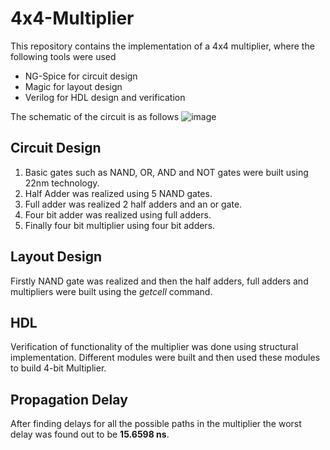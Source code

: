 # 4x4-Multiplier
This repository contains the implementation of a 4x4 multiplier, where the following tools were used
* NG-Spice for circuit design
* Magic for layout design
* Verilog for HDL design and verification

The schematic of the circuit is as follows
![image](https://github.com/JeyKeyWrma/4x4-Multiplier/assets/99319804/c1dbc0a8-2a8d-4761-866b-60e39d80c493)

## Circuit Design

1. Basic gates such as NAND, OR, AND and NOT gates were built using 22nm technology.
2. Half Adder was realized using 5 NAND gates.
3. Full adder was realized 2 half adders and an or gate.
4. Four bit adder was realized using full adders.
5. Finally four bit multiplier using four bit adders.

## Layout Design
Firstly NAND gate was realized and then the half adders, full adders and multipliers were built using the *getcell* command.

## HDL
Verification of functionality of the multiplier was done using structural implementation. Different modules were built and then used these modules to build 4-bit Multiplier.

## Propagation Delay
After finding delays for all the possible paths in the multiplier the worst delay was found out to be **15.6598 ns**.
